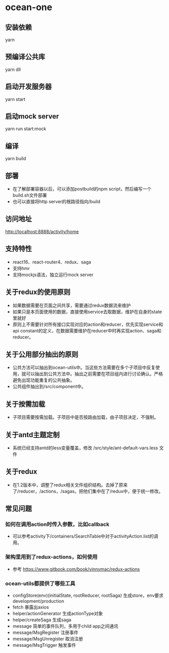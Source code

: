 # ocean-one

## 安装依赖

yarn

## 预编译公共库

yarn dll

## 启动开发服务器

yarn start

## 启动mock server

yarn run start:mock

## 编译

yarn build

## 部署

- 在了解部署容器以后，可以添加postbuild的npm script，然后编写一个build.sh文件部署
- 也可以直接将http server的根路径指向/build

## 访问地址

<http://localhost:8888/activity/home>

## 支持特性

- react16、react-router4、redux、saga
- 支持hmr
- 支持mockjs语法，独立运行mock server


## 关于redux的使用原则

- 如果数据需要在页面之间共享，需要通过redux数据流来维护
- 如果只是本页面使用的数据，直接使用service去取数据，维护在自身的state里就好
- 原则上不需要针对所有接口实现对应的action和reducer，优先实现service和api constant的定义，在数据需要维护在reducer中时再实现action、saga和reducer。

## 关于公用部分抽出的原则

- 公共方法可以抽出到ocean-utils中。当这些方法需要在多个子项目中反复使用，就可以抽出到公共方法中。抽出之前需要在项目组内进行讨论确认。严格避免出现功能重复的公共抽象。
- 公共组件抽出到/src/component中。

## 关于按需加载

- 子项目需要按需加载。子项目中是否按路由加载，由子项目决定，不强制。

## 关于antd主题定制

- 系统已经支持antd的less变量覆盖，修改 /src/style/ant-default-vars.less 文件

## 关于redux
- 在1.2版本中，调整了redux相关文件组织结构。去掉了原来了/reducer，/actions，/sagas。把他们集中在了/redux中，便于统一修改。


## 常见问题
### 如何在调用action时传入参数，比如callback
- 可以参考activity下/containers/SearchTable中对于activityAction.list的调用。

### 架构里用到了redux-actions，如何使用
- 参考 https://www.gitbook.com/book/vinnymac/redux-actions

### ocean-utils都提供了哪些工具
- configStore(env)(initialState, rootReducer, rootSaga)  生成store，env要求development/production
- fetch  暴露出axios
- helper/actionGenerator  生成actionType对象
- helper/createSaga  生成saga
- message  简单的事件队列，多用于child app之间通讯
- message/MsgRegister  注册事件
- message/MsgUnregister  取消注册
- message/MsgTrigger  触发事件

